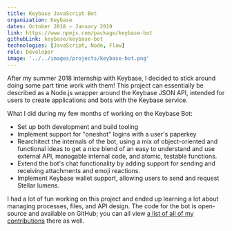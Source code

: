 ```yaml
---
title: Keybase JavaScript Bot
organization: Keybase
dates: October 2018 – January 2019
link: https://www.npmjs.com/package/keybase-bot
githubLink: keybase/keybase-bot
technologies: [JavaScript, Node, Flow]
role: Developer
image: '../../images/projects/keybase-bot.png'
---
```


After my summer 2018 internship with Keybase, I decided to stick around doing some part time work with them! This project can essentially be described as a Node.js wrapper around the Keybase JSON API, intended for users to create applications and bots with the Keybase service.

What I did during my few months of working on the Keybase Bot:

- Set up both development and build tooling
- Implement support for "oneshot" logins with a user's paperkey
- Rearchitect the internals of the bot, using a mix of object-oriented and functional ideas to get a nice blend of an easy to understand and use external API, managable internal code, and atomic, testable functions.
- Extend the bot's chat functionality by adding support for sending and receiving attachments and emoji reactions.
- Implement Keybase wallet support, allowing users to send and request Stellar lumens.

I had a lot of fun working on this project and ended up learning a lot about managing processes, files, and API design. The code for the bot is open-source and available on GitHub; you can all view [a list of all of my contributions](https://github.com/keybase/keybase-bot/commits?author=nathunsmitty) there as well.
